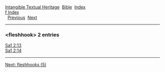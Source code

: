 [Intangible Textual Heritage](../../index)  [Bible](../index) 
[Index](index)   
[f Index](_f_)  
  [Previous](c04315)  [Next](c04317) 

------------------------------------------------------------------------

### &lt;fleshhook&gt; 2 entries

[Sa1 2:13](../kjv/sa1002.htm#013)  
[Sa1 2:14](../kjv/sa1002.htm#014)  

------------------------------------------------------------------------

[Next: fleshhooks (5)](c04317)
